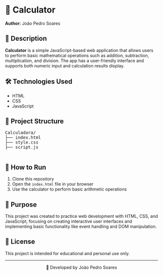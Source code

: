 
</head>
<body>
  <h1>🧮 Calculator</h1>
  <p><strong>Author:</strong> João Pedro Soares</p>

  <h2>📌 Description</h2>
  <p><strong>Calculator</strong> is a simple JavaScript-based web application that allows users to perform basic mathematical operations such as addition, subtraction, multiplication, and division. The app has a user-friendly interface and supports both numeric input and calculation results display.</p>

  <h2>🛠️ Technologies Used</h2>
  <ul>
    <li>HTML</li>
    <li>CSS</li>
    <li>JavaScript</li>
  </ul>

  <h2>📂 Project Structure</h2>
  <pre>
Calculadora/
├── index.html
├── style.css
├── script.js
  </pre>

  <h2>🚀 How to Run</h2>
  <ol>
    <li>Clone this repository</li>
    <li>Open the <code>index.html</code> file in your browser</li>
    <li>Use the calculator to perform basic arithmetic operations</li>
  </ol>

  <h2>🎯 Purpose</h2>
  <p>This project was created to practice web development with HTML, CSS, and JavaScript, focusing on creating interactive user interfaces and implementing basic functionality like event handling and DOM manipulation.</p>

  <h2>📄 License</h2>
  <p>This project is intended for educational and personal use only.</p>

  <hr>
  <p align="center">📘 Developed by João Pedro Soares</p>
</body>
</html>
